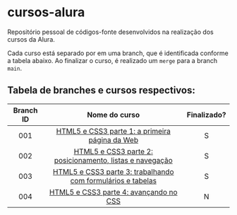 # cursos-alura
Repositório pessoal de códigos-fonte desenvolvidos na realização dos cursos da Alura.

Cada curso está separado por em uma branch, que é identificada conforme a tabela abaixo. Ao finalizar o curso, é realizado um `merge` para a branch `main`.

## Tabela de branches e cursos respectivos:

| Branch ID |                                                               Nome do curso                                                               | Finalizado? |
| :-------: | :---------------------------------------------------------------------------------------------------------------------------------------: | :---------: |
|    001    |             [HTML5 e CSS3 parte 1: a primeira página da Web](https://cursos.alura.com.br/course/html5-css3-primeiros-passos)              |      S      |
|    002    | [HTML5 e CSS3 parte 2: posicionamento, listas e navegação](https://cursos.alura.com.br/course/html5-css3-posicionamento-listas-navegacao) |      S      |
|    003    |     [HTML5 e CSS3 parte 3: trabalhando com formulários e tabelas](https://cursos.alura.com.br/course/html5-css3-formularios-tabelas)      |      S      |
|    004    |                   [HTML5 e CSS3 parte 4: avançando no CSS](https://cursos.alura.com.br/course/html5-css3-avancando-css)                   |      N      |